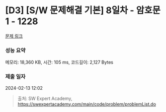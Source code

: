 # [D3] [S/W 문제해결 기본] 8일차 - 암호문1 - 1228 

[문제 링크](https://swexpertacademy.com/main/code/problem/problemDetail.do?contestProbId=AV14w-rKAHACFAYD) 

### 성능 요약

메모리: 18,360 KB, 시간: 105 ms, 코드길이: 2,127 Bytes

### 제출 일자

2024-02-13 12:02



> 출처: SW Expert Academy, https://swexpertacademy.com/main/code/problem/problemList.do